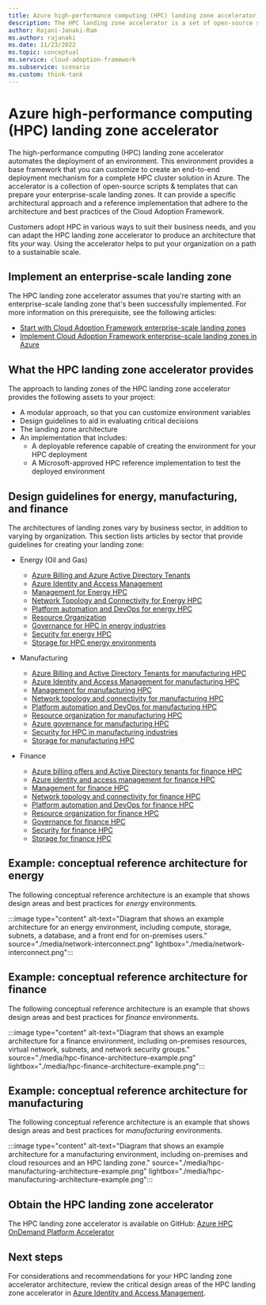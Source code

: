 ```yaml
---
title: Azure high-performance computing (HPC) landing zone accelerator
description: The HPC landing zone accelerator is a set of open-source scripts and templates that help you create a deployment solution for customized HPC landing zones that adhere to best practices.
author: Rajani-Janaki-Ram
ms.author: rajanaki
ms.date: 11/23/2022
ms.topic: conceptual
ms.service: cloud-adoption-framework
ms.subservice: scenario
ms.custom: think-tank
---
```


# Azure high-performance computing (HPC) landing zone accelerator

The high-performance computing (HPC) landing zone accelerator automates the deployment of an environment. This environment provides a base framework that you can customize to create an end-to-end deployment mechanism for a complete HPC cluster solution in Azure. The accelerator is a collection of open-source scripts & templates that can prepare your enterprise-scale landing zones. It can provide a specific architectural approach and a reference implementation that adhere to the architecture and best practices of the Cloud Adoption Framework. 

Customers adopt HPC in various ways to suit their business needs, and you can adapt the HPC landing zone accelerator to produce an architecture that fits *your* way. Using the accelerator helps to put your organization on a path to a sustainable scale.

## Implement an enterprise-scale landing zone

The HPC landing zone accelerator assumes that you're starting with an enterprise-scale landing zone that's been successfully implemented. For more information on this prerequisite, see the following articles:

- [Start with Cloud Adoption Framework enterprise-scale landing zones](../../ready/enterprise-scale/index.md)
- [Implement Cloud Adoption Framework enterprise-scale landing zones in Azure](../../ready/enterprise-scale/implementation.md)

## What the HPC landing zone accelerator provides

The approach to landing zones of the HPC landing zone accelerator provides the following assets to your project:

- A modular approach, so that you can customize environment variables
- Design guidelines to aid in evaluating critical decisions
- The landing zone architecture
- An implementation that includes:
  - A deployable reference capable of creating the environment for your HPC deployment
  - A Microsoft-approved HPC reference implementation to test the deployed environment

## Design guidelines for energy, manufacturing, and finance

The architectures of landing zones vary by business sector, in addition to varying by organization. This section lists articles by sector that provide guidelines for creating your landing zone:

- Energy (Oil and Gas)

  - [Azure Billing and Azure Active Directory Tenants](./energy/azure-billing-active-directory-tenant.md)
  - [Azure Identity and Access Management](./energy/identity-access-management.md)
  - [Management for Energy HPC](./energy/management.md)
  - [Network Topology and Connectivity for Energy HPC](./energy/network-topology-connectivity.md)
  - [Platform automation and DevOps for energy HPC](./energy/platform-automation-devops.md)
  - [Resource Organization](./energy/resource-organization.md)
  - [Governance for HPC in energy industries](./energy/security-governance-compliance.md)
  - [Security for energy HPC](./energy/security.md)
  - [Storage for HPC energy environments](./energy/storage.md)
  
- Manufacturing 
  - [Azure Billing and Active Directory Tenants for manufacturing HPC](./manufacturing/azure-billing-active-directory-tenant.md)
  - [Azure Identity and Access Management for manufacturing HPC](./manufacturing/identity-access-management.md)
  - [Management for manufacturing HPC](./manufacturing/management.md)
  - [Network topology and connectivity for manufacturing HPC](./manufacturing/network-topology-connectivity.md)
  - [Platform automation and DevOps for manufacturing HPC](./manufacturing/platform-automation-devops.md)
  - [Resource organization for manufacturing HPC](./manufacturing/resource-organization.md)
  - [Azure governance for manufacturing HPC](./manufacturing/security-governance-compliance.md)
  - [Security for HPC in manufacturing industries](./manufacturing/security.md)
  - [Storage for manufacturing HPC](./manufacturing/storage.md)

- Finance
  - [Azure billing offers and Active Directory tenants for finance HPC](./finance/azure-billing-active-directory-tenant.md)
  - [Azure identity and access management for finance HPC](./finance/identity-access-management.md)
  - [Management for finance HPC](./finance/management.md)
  - [Network topology and connectivity for finance HPC](./finance/network-topology-connectivity.md)
  - [Platform automation and DevOps for finance HPC](./finance/platform-automation-devops.md)
  - [Resource organization for finance HPC](./finance/resource-organization.md)
  - [Governance for finance HPC](./finance/security-governance-compliance.md)
  - [Security for finance HPC](./finance/security.md)
  - [Storage for finance HPC](./finance/storage.md)

## Example: conceptual reference architecture for energy

The following conceptual reference architecture is an example that shows design areas and best practices for *energy* environments.

:::image type="content" alt-text="Diagram that shows an example architecture for an energy environment, including compute, storage, subnets, a database, and a front end for on-premises users." source="./media/network-interconnect.png" lightbox="./media/network-interconnect.png":::

## Example: conceptual reference architecture for finance

The following conceptual reference architecture is an example that shows design areas and best practices for *finance* environments.

:::image type="content" alt-text="Diagram that shows an example architecture for a finance environment, including on-premises resources, virtual network, subnets, and network security groups." source="./media/hpc-finance-architecture-example.png" lightbox="./media/hpc-finance-architecture-example.png":::

## Example: conceptual reference architecture for manufacturing

The following conceptual reference architecture is an example that shows design areas and best practices for *manufacturing* environments.

:::image type="content" alt-text="Diagram that shows an example architecture for a manufacturing environment, including on-premises and cloud resources and an HPC landing zone." source="./media/hpc-manufacturing-architecture-example.png" lightbox="./media/hpc-manufacturing-architecture-example.png":::

## Obtain the HPC landing zone accelerator

The HPC landing zone accelerator is available on GitHub: [Azure HPC OnDemand Platform Accelerator](https://azure.github.io/az-hop/)

## Next steps

For considerations and recommendations for your HPC landing zone accelerator architecture, review the critical design areas of the HPC landing zone accelerator in [Azure Identity and Access Management](./energy/identity-access-management.md).